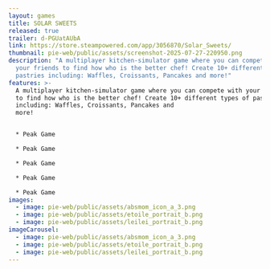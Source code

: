 ```yaml
---
layout: games
title: SOLAR SWEETS
released: true
trailer: d-PGUatAUbA
link: https://store.steampowered.com/app/3056870/Solar_Sweets/
thumbnail: pie-web/public/assets/screenshot-2025-07-27-220950.png
description: "A multiplayer kitchen-simulator game where you can compete with
  your friends to find how who is the better chef! Create 10+ different types of
  pastries including: Waffles, Croissants, Pancakes and more!"
features: >-
  A multiplayer kitchen-simulator game where you can compete with your friends
  to find how who is the better chef! Create 10+ different types of pastries
  including: Waffles, Croissants, Pancakes and
  more!


  * Peak Game

  * Peak Game

  * Peak Game

  * Peak Game

  * Peak Game
images:
  - image: pie-web/public/assets/absmom_icon_a_3.png
  - image: pie-web/public/assets/etoile_portrait_b.png
  - image: pie-web/public/assets/leilei_portrait_b.png
imageCarousel:
  - image: pie-web/public/assets/absmom_icon_a_3.png
  - image: pie-web/public/assets/etoile_portrait_b.png
  - image: pie-web/public/assets/leilei_portrait_b.png
---
```

